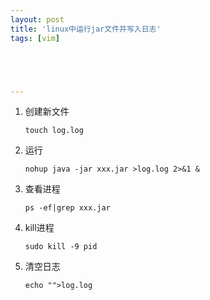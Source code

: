 ```yaml
---
layout: post
title: 'linux中运行jar文件并写入日志'
tags: [vim]





---
```


1. 创建新文件

   ```shell
   touch log.log
   ```

2. 运行

   ``` shell
   nohup java -jar xxx.jar >log.log 2>&1 &
   ```

3. 查看进程

   ```shell
   ps -ef|grep xxx.jar
   ```

   <!--more-->

4. kill进程

   ```shell
   sudo kill -9 pid
   ```

5. 清空日志

   ```shell
   echo "">log.log
   ```
